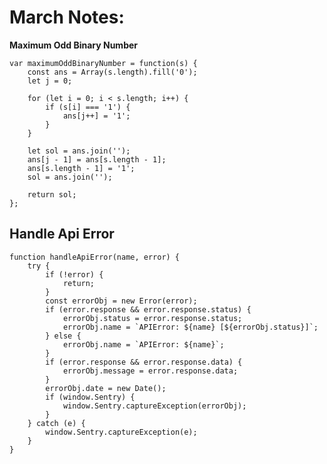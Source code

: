 # March Notes:

 **Maximum Odd Binary Number**

    var maximumOddBinaryNumber = function(s) {
        const ans = Array(s.length).fill('0');
        let j = 0;

        for (let i = 0; i < s.length; i++) {
            if (s[i] === '1') {
                ans[j++] = '1';
            }
        }

        let sol = ans.join('');
        ans[j - 1] = ans[s.length - 1];
        ans[s.length - 1] = '1';
        sol = ans.join('');

        return sol;
    };

## Handle Api Error

    function handleApiError(name, error) {
        try {
            if (!error) {
                return;
            }
            const errorObj = new Error(error);
            if (error.response && error.response.status) {
                errorObj.status = error.response.status;
                errorObj.name = `APIError: ${name} [${errorObj.status}]`;
            } else {
                errorObj.name = `APIError: ${name}`;
            }
            if (error.response && error.response.data) {
                errorObj.message = error.response.data;
            }
            errorObj.date = new Date();
            if (window.Sentry) {
                window.Sentry.captureException(errorObj);
            }
        } catch (e) {
            window.Sentry.captureException(e);   
        }
    }